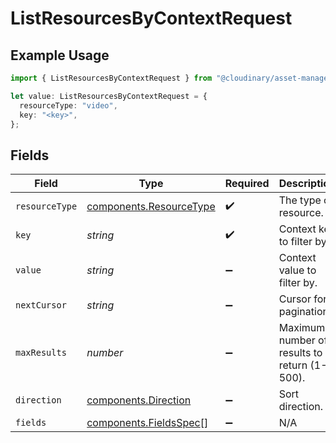 # ListResourcesByContextRequest

## Example Usage

```typescript
import { ListResourcesByContextRequest } from "@cloudinary/asset-management/models/operations";

let value: ListResourcesByContextRequest = {
  resourceType: "video",
  key: "<key>",
};
```

## Fields

| Field                                                              | Type                                                               | Required                                                           | Description                                                        |
| ------------------------------------------------------------------ | ------------------------------------------------------------------ | ------------------------------------------------------------------ | ------------------------------------------------------------------ |
| `resourceType`                                                     | [components.ResourceType](../../models/components/resourcetype.md) | :heavy_check_mark:                                                 | The type of resource.                                              |
| `key`                                                              | *string*                                                           | :heavy_check_mark:                                                 | Context key to filter by.                                          |
| `value`                                                            | *string*                                                           | :heavy_minus_sign:                                                 | Context value to filter by.                                        |
| `nextCursor`                                                       | *string*                                                           | :heavy_minus_sign:                                                 | Cursor for pagination.                                             |
| `maxResults`                                                       | *number*                                                           | :heavy_minus_sign:                                                 | Maximum number of results to return (1-500).                       |
| `direction`                                                        | [components.Direction](../../models/components/direction.md)       | :heavy_minus_sign:                                                 | Sort direction.                                                    |
| `fields`                                                           | [components.FieldsSpec](../../models/components/fieldsspec.md)[]   | :heavy_minus_sign:                                                 | N/A                                                                |